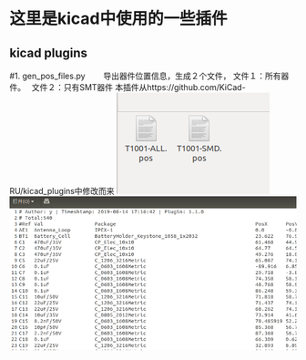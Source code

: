 这里是kicad中使用的一些插件
======
kicad plugins
------

#1.  gen_pos_files.py　　
        导出器件位置信息，生成２个文件，
        文件１：所有器件。　
        文件２：只有SMT器件
        本插件从https://github.com/KiCad-RU/kicad_plugins中修改而来
        ![](https://github.com/YUESS/kicad_Y_plugins/raw/master/image/gen_pos_p1.png)
        ![](https://github.com/YUESS/kicad_Y_plugins/raw/master/image/gen_pos_p2.png)
